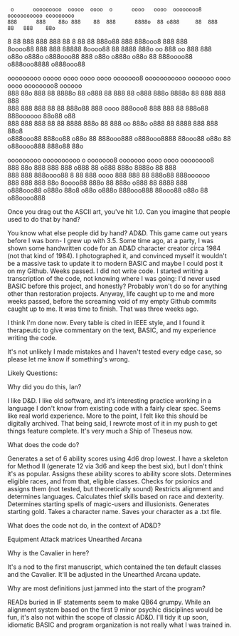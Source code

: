      o      ooooooooo  ooooo  oooo  o      oooo   oooo  oooooooo8 ooooooooooo ooooooooo                         
    888      888    88o 888    88  888      8888o  88 o888     88  888    88   888    88o                       
   8  88     888    888  888  88  8  88     88 888o88 888          888ooo8     888    888                       
  8oooo88    888    888   88888  8oooo88    88   8888 888o     oo  888    oo   888    888                       
o88o  o888o o888ooo88      888 o88o  o888o o88o    88  888oooo88  o888ooo8888 o888ooo88                         
                                                                                                                
ooooooooo  ooooo  oooo oooo   oooo  ooooooo8 ooooooooooo  ooooooo  oooo   oooo oooooooo8        oooooo          
 888    88o 888    88   8888o  88 o888    88  888    88 o888   888o 8888o  88 888              888  888         
 888    888 888    88   88 888o88 888    oooo 888ooo8   888     888 88 888o88  888oooooo        88o88  o88      
 888    888 888    88   88   8888 888o    88  888    oo 888o   o888 88   8888         888      888  88o8        
o888ooo88    888oo88   o88o    88  888ooo888 o888ooo8888  88ooo88  o88o    88 o88oooo888        888o88 88o      
                                                                                                                
ooooooooo  oooooooooo       o       ooooooo8    ooooooo  oooo   oooo oooooooo8                                  
 888    88o 888    888     888    o888    88  o888   888o 8888o  88 888                                         
 888    888 888oooo88     8  88   888    oooo 888     888 88 888o88  888oooooo                                  
 888    888 888  88o     8oooo88  888o    88  888o   o888 88   8888         888                                 
o888ooo88  o888o  88o8 o88o  o888o 888ooo888    88ooo88  o88o    88 o88oooo888                                  
                                                                                                                                              

Once you drag out the ASCII art, you've hit 1.0. Can you imagine that people used to do that by hand? 

You know what else people did by hand? AD&D. This game came out years before I was born- I grew up with 3.5. Some time ago, at a party, I was shown some handwritten code for an AD&D character creator circa 1984 (not that kind of 1984). I photographed it, and convinced myself it wouldn't be a massive task to update it to modern BASIC and maybe I could post it on my Github. Weeks passed. I did not write code. I started writing a transcription of the code, not knowing where I was going: I'd never used BASIC before this project, and honestly? Probably won't do so for anything other than restoration projects. Anyway, life caught up to me and more weeks passed, before the screaming void of my empty Github commits caught up to me. It was time to finish. That was three weeks ago.

I think I'm done now. Every table is cited in IEEE style, and I found it therapeutic to give commentary on the text, BASIC, and my experience writing the code. 

It's not unlikely I made mistakes and I haven't tested every edge case, so please let me know if something's wrong.

Likely Questions:

Why did you do this, Ian?

I like D&D. I like old software, and it's interesting practice working in a language I don't know from existing code with a fairly clear spec. Seems like real world experience. More to the point, I felt like this should be digitally archived. That being said, I rewrote most of it in my push to get things feature complete. It's very much a Ship of Theseus now.  

What does the code do?

Generates a set of 6 ability scores using 4d6 drop lowest. I have a skeleton for Method II (generate 12 via 3d6 and keep the best six), but I don't think it's as popular.
Assigns these ability scores to ability score slots. 
Determines eligible races, and from that, eligible classes.
Checks for psionics and assigns them (not tested, but theoretically sound)
Restricts alignment and determines languages.
Calculates thief skills based on race and dexterity.
Determines starting spells of magic-users and illusionists.
Generates starting gold.
Takes a character name.
Saves your character as a .txt file.

What does the code not do, in the context of AD&D?

Equipment
Attack matrices
Unearthed Arcana

Why is the Cavalier in here? 

It's a nod to the first manuscript, which contained the ten default classes and the Cavalier. It'll be adjusted in the Unearthed Arcana update.

Why are most definitions just jammed into the start of the program?

READs buried in IF statements seem to make QB64 grumpy. While an alignment system based on the first 9 minor psychic disciplines would be fun, it's also not within the scope of classic AD&D. I'll tidy it up soon, idiomatic BASIC and program organization is not really what I was trained in.  